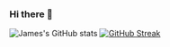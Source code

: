 ### Hi there 👋

<!--
**JamesWJager/JamesWJager** is a ✨ _special_ ✨ repository because its `README.md` (this file) appears on your GitHub profile.

Here are some ideas to get you started:

- 🔭 I’m currently working on ...
- 🌱 I’m currently learning ...
- 👯 I’m looking to collaborate on ...
- 🤔 I’m looking for help with ...
- 💬 Ask me about ...
- 📫 How to reach me: ...
- 😄 Pronouns: ...
- ⚡ Fun fact: ...
-->

![James's GitHub stats](https://github-readme-stats.vercel.app/api?username=JamesWJager&show_icons=true&theme=radical&count_private=true)
[![GitHub Streak](https://github-readme-streak-stats.herokuapp.com/?user=JamesWJager)](https://git.io/streak-stats)

